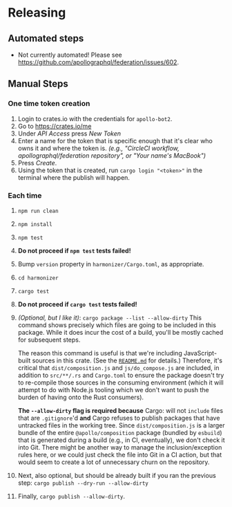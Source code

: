 # Releasing

## Automated steps

* Not currently automated! Please see https://github.com/apollographql/federation/issues/602.

## Manual Steps

### One time token creation
1. Login to crates.io with the credentials for `apollo-bot2`.
2. Go to https://crates.io/me
3. Under _API Access_ press _New Token_
4. Enter a name for the token that is specific enough that it's clear who owns it and where the token is.
   _(e.g., "CircleCI workflow, apollographql/federation repository", or "Your name's MacBook")_
5. Press _Create_.
6. Using the token that is created, run `cargo login "<token>"` in the terminal where the publish will happen.

### Each time
1. `npm run clean`
2. `npm install`
3. `npm test`
4. **Do not proceed if `npm test` tests failed!**
5. Bump `version` property in `harmonizer/Cargo.toml`, as appropriate.
6. `cd harmonizer`
7. `cargo test`
8. **Do not proceed if `cargo test` tests failed!**
9. _(Optional, but I like it)_: `cargo package --list --allow-dirty`
   This command shows precisely which files are going to be included in this package. While it does incur the cost of a build, you'll be mostly cached for subsequent steps.

   The reason this command is useful is that we're including JavaScript-built sources in this crate. (See the [`README.md`](./README.md) for details.)  Therefore, it's critical that `dist/composition.js` and `js/do_compose.js` are included, in addition to `src/**/.rs` and `Cargo.toml` to ensure the package doesn't try to re-compile those sources in the consuming environment (which it will attempt to do with Node.js tooling which we don't want to push the burden of having onto the Rust consumers).

   **The `--allow-dirty` flag is required because** Cargo: will not `include` files that are `.gitignore`'d **and** Cargo refuses to publish packages that have untracked files in the working tree. Since `dist/composition.js` is a larger bundle of the entire `@apollo/composition` package (bundled by `esbuild`) that is generated during a build (e.g., in CI, eventually), we don't check it into Git. There might be another way to manage the inclusion/exception rules here, or we could just check the file into Git in a CI action, but that would seem to create a lot of unnecessary churn on the repository.
10. Next, also optional, but should be already built if you ran the previous step: `cargo publish --dry-run --allow-dirty`
11. Finally, `cargo publish --allow-dirty`.
